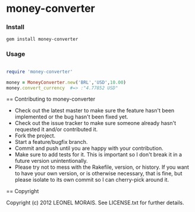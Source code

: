 # money-converter

### Install
```
gem install money-converter
```

### Usage

```ruby

require 'money-converter'

money = MoneyConverter.new('BRL','USD',10.00)
money.convert_currency  #=> :"4.77852 USD"

```


== Contributing to money-converter
 
* Check out the latest master to make sure the feature hasn't been implemented or the bug hasn't been fixed yet.
* Check out the issue tracker to make sure someone already hasn't requested it and/or contributed it.
* Fork the project.
* Start a feature/bugfix branch.
* Commit and push until you are happy with your contribution.
* Make sure to add tests for it. This is important so I don't break it in a future version unintentionally.
* Please try not to mess with the Rakefile, version, or history. If you want to have your own version, or is otherwise necessary, that is fine, but please isolate to its own commit so I can cherry-pick around it.

== Copyright

Copyright (c) 2012 LEONEL MORAIS. See LICENSE.txt for
further details.

